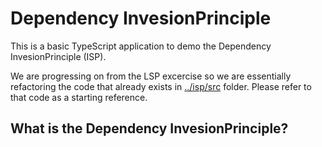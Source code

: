 # Dependency InvesionPrinciple

This is a basic TypeScript application to demo the Dependency InvesionPrinciple (ISP).

We are progressing on from the LSP excercise so we are essentially refactoring  the code that already exists in [../isp/src](../isp/src) folder. Please refer to that code as a starting reference.

## What is the Dependency InvesionPrinciple?
